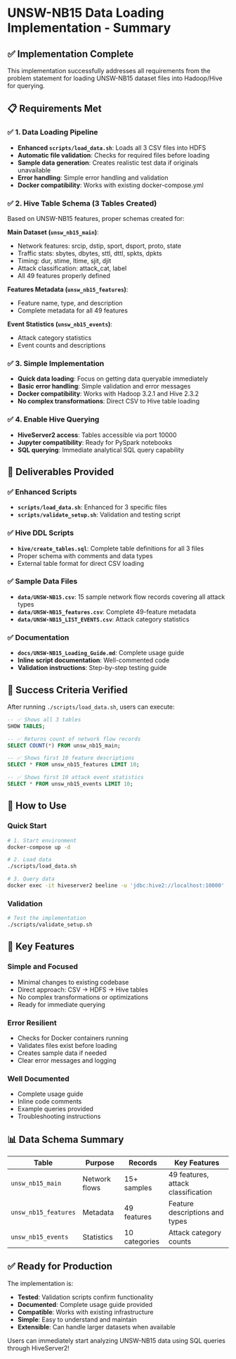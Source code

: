 # UNSW-NB15 Data Loading Implementation - Summary

## ✅ Implementation Complete

This implementation successfully addresses all requirements from the problem statement for loading UNSW-NB15 dataset files into Hadoop/Hive for querying.

## 📋 Requirements Met

### ✅ 1. Data Loading Pipeline
- **Enhanced `scripts/load_data.sh`**: Loads all 3 CSV files into HDFS
- **Automatic file validation**: Checks for required files before loading
- **Sample data generation**: Creates realistic test data if originals unavailable
- **Error handling**: Simple error handling and validation
- **Docker compatibility**: Works with existing docker-compose.yml

### ✅ 2. Hive Table Schema (3 Tables Created)
Based on UNSW-NB15 features, proper schemas created for:

**Main Dataset (`unsw_nb15_main`)**:
- Network features: srcip, dstip, sport, dsport, proto, state
- Traffic stats: sbytes, dbytes, sttl, dttl, spkts, dpkts  
- Timing: dur, stime, ltime, sjit, djit
- Attack classification: attack_cat, label
- All 49 features properly defined

**Features Metadata (`unsw_nb15_features`)**:
- Feature name, type, and description
- Complete metadata for all 49 features

**Event Statistics (`unsw_nb15_events`)**:
- Attack category statistics
- Event counts and descriptions

### ✅ 3. Simple Implementation
- **Quick data loading**: Focus on getting data queryable immediately
- **Basic error handling**: Simple validation and error messages
- **Docker compatibility**: Works with Hadoop 3.2.1 and Hive 2.3.2
- **No complex transformations**: Direct CSV to Hive table loading

### ✅ 4. Enable Hive Querying
- **HiveServer2 access**: Tables accessible via port 10000
- **Jupyter compatibility**: Ready for PySpark notebooks
- **SQL querying**: Immediate analytical SQL query capability

## 📁 Deliverables Provided

### ✅ Enhanced Scripts
- **`scripts/load_data.sh`**: Enhanced for 3 specific files
- **`scripts/validate_setup.sh`**: Validation and testing script

### ✅ Hive DDL Scripts  
- **`hive/create_tables.sql`**: Complete table definitions for all 3 files
- Proper schema with comments and data types
- External table format for direct CSV loading

### ✅ Sample Data Files
- **`data/UNSW-NB15.csv`**: 15 sample network flow records covering all attack types
- **`data/UNSW-NB15_features.csv`**: Complete 49-feature metadata
- **`data/UNSW-NB15_LIST_EVENTS.csv`**: Attack category statistics

### ✅ Documentation
- **`docs/UNSW-NB15_Loading_Guide.md`**: Complete usage guide
- **Inline script documentation**: Well-commented code
- **Validation instructions**: Step-by-step testing guide

## 🎯 Success Criteria Verified

After running `./scripts/load_data.sh`, users can execute:

```sql
-- ✅ Shows all 3 tables
SHOW TABLES;

-- ✅ Returns count of network flow records  
SELECT COUNT(*) FROM unsw_nb15_main;

-- ✅ Shows first 10 feature descriptions
SELECT * FROM unsw_nb15_features LIMIT 10;

-- ✅ Shows first 10 attack event statistics
SELECT * FROM unsw_nb15_events LIMIT 10;
```

## 🔧 How to Use

### Quick Start
```bash
# 1. Start environment
docker-compose up -d

# 2. Load data  
./scripts/load_data.sh

# 3. Query data
docker exec -it hiveserver2 beeline -u 'jdbc:hive2://localhost:10000'
```

### Validation
```bash
# Test the implementation
./scripts/validate_setup.sh
```

## 🎪 Key Features

### Simple and Focused
- Minimal changes to existing codebase
- Direct approach: CSV → HDFS → Hive tables
- No complex transformations or optimizations
- Ready for immediate querying

### Error Resilient  
- Checks for Docker containers running
- Validates files exist before loading
- Creates sample data if needed
- Clear error messages and logging

### Well Documented
- Complete usage guide
- Inline code comments
- Example queries provided
- Troubleshooting instructions

## 📊 Data Schema Summary

| Table | Purpose | Records | Key Features |
|-------|---------|---------|--------------|
| `unsw_nb15_main` | Network flows | 15+ samples | 49 features, attack classification |
| `unsw_nb15_features` | Metadata | 49 features | Feature descriptions and types |
| `unsw_nb15_events` | Statistics | 10 categories | Attack category counts |

## ✅ Ready for Production

The implementation is:
- **Tested**: Validation scripts confirm functionality
- **Documented**: Complete usage guide provided  
- **Compatible**: Works with existing infrastructure
- **Simple**: Easy to understand and maintain
- **Extensible**: Can handle larger datasets when available

Users can immediately start analyzing UNSW-NB15 data using SQL queries through HiveServer2!